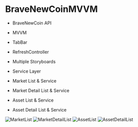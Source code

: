 # BraveNewCoinMVVM

- BraveNewCoin API
- MVVM
- TabBar
- RefreshController
- Multiple Storyboards
- Service Layer

- Market List & Service
- Market Detail List & Service
- Asset List & Service
- Asset Detail List & Service

![MarketList](https://user-images.githubusercontent.com/83735951/157434465-14a96bfb-3262-4db1-8c39-f06b3ef06c9b.png)
![MarketDetailList](https://user-images.githubusercontent.com/83735951/157434610-9caeca30-2841-4384-91fa-2d6ee3bea848.png)
![AssetList](https://user-images.githubusercontent.com/83735951/157434624-0a7e8ac0-9c28-4a4c-a297-11cfb05870c5.png)
![AssetDetailList](https://user-images.githubusercontent.com/83735951/157434636-2a90ea48-2a43-4606-b70a-850f8d9121eb.png)

